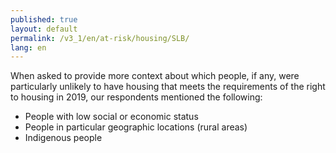 ```yaml
---
published: true
layout: default
permalink: /v3_1/en/at-risk/housing/SLB/
lang: en
---
```

When asked to provide more context about which people, if any, were particularly unlikely to have housing that meets the requirements of the right to housing in 2019, our respondents mentioned the following:
- People with low social or economic status 
- People in particular geographic locations (rural areas) 
- Indigenous people
